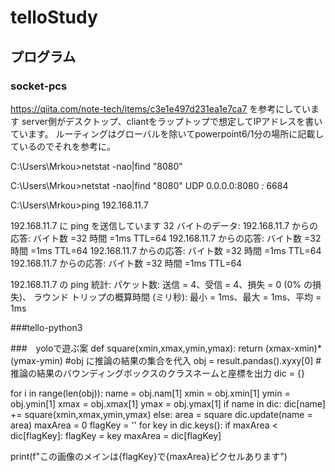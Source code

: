 # telloStudy
## プログラム
### socket-pcs
https://qiita.com/note-tech/items/c3e1e497d231ea1e7ca7 を参考にしています
server側がデスクトップ、cliantをラップトップで想定してIPアドレスを書いています。
ルーティングはグローバルを除いてpowerpoint6/1分の場所に記載しているのでそれを参考に。

C:\Users\Mrkou>netstat -nao|find "8080"

C:\Users\Mrkou>netstat -nao|find "8080"
  UDP         0.0.0.0:8080           *:*                                    6684
  
 C:\Users\Mrkou>ping 192.168.11.7

192.168.11.7 に ping を送信しています 32 バイトのデータ:
192.168.11.7 からの応答: バイト数 =32 時間 =1ms TTL=64
192.168.11.7 からの応答: バイト数 =32 時間 =1ms TTL=64
192.168.11.7 からの応答: バイト数 =32 時間 =1ms TTL=64
192.168.11.7 からの応答: バイト数 =32 時間 =1ms TTL=64

192.168.11.7 の ping 統計:
    パケット数: 送信 = 4、受信 = 4、損失 = 0 (0% の損失)、
ラウンド トリップの概算時間 (ミリ秒):
    最小 = 1ms、最大 = 1ms、平均 = 1ms

###tello-python3

###　yoloで遊ぶ案
def square(xmin,xmax,ymin,ymax):
    return (xmax-xmin)*(ymax-ymin)
#obj に推論の結果の集合を代入
obj = result.pandas().xyxy[0]
#推論の結果のバウンディングボックスのクラスネームと座標を出力
dic = {}

for i in range(len(obj)):
    name = obj.nam[1]
    xmin = obj.xmin[1]
    ymin = obj.ymin[1]
    xmax = obj.xmax[1]
    ymax = obj.ymax[1]
    if name in dic:
        dic[name] += square(xmin,xmax,ymin,ymax)
    else:
        area = square
        dic.update(name = area)
maxArea = 0
flagKey = '' 
for key in dic.keys():
    if maxArea < dic[flagKey]:
        flagKey = key
        maxArea = dic[flagKey]

print(f"この画像のメインは{flagKey}で{maxArea}ピクセルあります")
